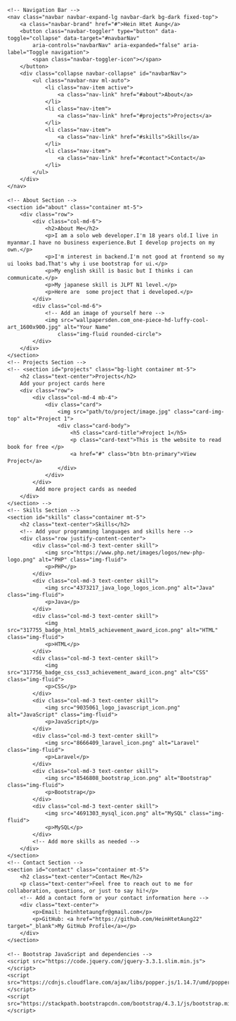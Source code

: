 <!DOCTYPE html>
<html lang="en">

<head>
    <meta charset="UTF-8">
    <meta name="viewport" content="width=device-width, initial-scale=1.0">
    <title>Hein Htet Aung</title>
    <!-- Bootstrap CSS -->
    <link rel="stylesheet" href="https://stackpath.bootstrapcdn.com/bootstrap/4.3.1/css/bootstrap.min.css">
    <!-- Your custom CSS (if any) -->
    <style>
        /* Add your custom styles here */
        body {
            padding-top: 56px;
            /* Adjust based on your navbar height */
        }
        .skill {
            margin-bottom: 20px;
        }.skill img {
            max-width: 50px; /* Adjust the max-width to control the image size */
            height: auto;
            margin-bottom: 10px;
        }
    </style>
</head>

<body>

    <!-- Navigation Bar -->
    <nav class="navbar navbar-expand-lg navbar-dark bg-dark fixed-top">
        <a class="navbar-brand" href="#">Hein Htet Aung</a>
        <button class="navbar-toggler" type="button" data-toggle="collapse" data-target="#navbarNav"
            aria-controls="navbarNav" aria-expanded="false" aria-label="Toggle navigation">
            <span class="navbar-toggler-icon"></span>
        </button>
        <div class="collapse navbar-collapse" id="navbarNav">
            <ul class="navbar-nav ml-auto">
                <li class="nav-item active">
                    <a class="nav-link" href="#about">About</a>
                </li>
                <li class="nav-item">
                    <a class="nav-link" href="#projects">Projects</a>
                </li>
                <li class="nav-item">
                    <a class="nav-link" href="#skills">Skills</a>
                </li>
                <li class="nav-item">
                    <a class="nav-link" href="#contact">Contact</a>
                </li>
            </ul>
        </div>
    </nav>

    <!-- About Section -->
    <section id="about" class="container mt-5">
        <div class="row">
            <div class="col-md-6">
                <h2>About Me</h2>
                <p>I am a solo web developer.I'm 18 years old.I live in myanmar.I have no business experience.But I develop projects on my own.</p>
                <p>I'm interest in backend.I'm not good at frontend so my ui looks bad.That's why i use bootstrap for ui.</p>
                <p>My english skill is basic but I thinks i can communicate.</p>
                <p>My japanese skill is JLPT N1 level.</p>
                <p>Here are  some project that i developed.</p>
            </div>
            <div class="col-md-6">
                <!-- Add an image of yourself here -->
                <img src="wallpapersden.com_one-piece-hd-luffy-cool-art_1600x900.jpg" alt="Your Name"
                    class="img-fluid rounded-circle">
            </div>
        </div>
    </section>
    <!-- Projects Section -->
    <!-- <section id="projects" class="bg-light container mt-5">
        <h2 class="text-center">Projects</h2>
        Add your project cards here 
        <div class="row">
            <div class="col-md-4 mb-4">
                <div class="card">
                    <img src="path/to/project/image.jpg" class="card-img-top" alt="Project 1">
                    <div class="card-body">
                        <h5 class="card-title">Project 1</h5>
                        <p class="card-text">This is the website to read book for free </p>
                        <a href="#" class="btn btn-primary">View Project</a>
                    </div>
                </div>
            </div>
             Add more project cards as needed 
        </div>
    </section> -->
    <!-- Skills Section -->
    <section id="skills" class="container mt-5">
        <h2 class="text-center">Skills</h2>
        <!-- Add your programming languages and skills here -->
        <div class="row justify-content-center">
            <div class="col-md-3 text-center skill">
                <img src="https://www.php.net/images/logos/new-php-logo.png" alt="PHP" class="img-fluid">
                <p>PHP</p>
            </div>
            <div class="col-md-3 text-center skill">
                <img src="4373217_java_logo_logos_icon.png" alt="Java" class="img-fluid">
                <p>Java</p>
            </div>
            <div class="col-md-3 text-center skill">
                <img src="317755_badge_html_html5_achievement_award_icon.png" alt="HTML" class="img-fluid">
                <p>HTML</p>
            </div>
            <div class="col-md-3 text-center skill">
                <img src="317756_badge_css_css3_achievement_award_icon.png" alt="CSS" class="img-fluid">
                <p>CSS</p>
            </div>
            <div class="col-md-3 text-center skill">
                <img src="9035061_logo_javascript_icon.png" alt="JavaScript" class="img-fluid">
                <p>JavaScript</p>
            </div>
            <div class="col-md-3 text-center skill">
                <img src="8666409_laravel_icon.png" alt="Laravel" class="img-fluid">
                <p>Laravel</p>
            </div>
            <div class="col-md-3 text-center skill">
                <img src="8546808_bootstrap_icon.png" alt="Bootstrap" class="img-fluid">
                <p>Bootstrap</p>
            </div>
            <div class="col-md-3 text-center skill">
                <img src="4691303_mysql_icon.png" alt="MySQL" class="img-fluid">
                <p>MySQL</p>
            </div>
            <!-- Add more skills as needed -->
        </div>
    </section>
    <!-- Contact Section -->
    <section id="contact" class="container mt-5">
        <h2 class="text-center">Contact Me</h2>
        <p class="text-center">Feel free to reach out to me for collaboration, questions, or just to say hi!</p>
        <!-- Add a contact form or your contact information here -->
        <div class="text-center">
            <p>Email: heinhtetaungfr@gmail.com</p>
            <p>GitHub: <a href="https://github.com/HeinHtetAung22" target="_blank">My GitHub Profile</a></p>
        </div>
    </section>

    <!-- Bootstrap JavaScript and dependencies -->
    <script src="https://code.jquery.com/jquery-3.3.1.slim.min.js"></script>
    <script src="https://cdnjs.cloudflare.com/ajax/libs/popper.js/1.14.7/umd/popper.min.js"></script>
    <script src="https://stackpath.bootstrapcdn.com/bootstrap/4.3.1/js/bootstrap.min.js"></script>

</body>

</html>
